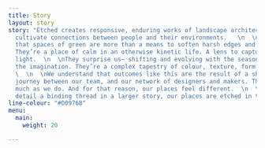 ```yaml
---
title: Story
layout: story
story: "Etched creates responsive, enduring works of landscape architecture, that
  cultivate connections between people and their environments.   \n  \nWe believe
  that spaces of green are more than a means to soften harsh edges and angular lines.
  They’re a place of calm in an otherwise kinetic life. A lens to capture northern
  light.  \n  \nThey surprise us— shifting and evolving with the seasons. They evoke
  the imagination. They’re a complex tapestry of colour, texture, form and materiality.
  \  \n  \nWe understand that outcomes like this are the result of a shared and collaborative
  journey between our team, and our network of designers and makers. They care as
  much as we do. And for that reason, our places feel different.  \n  \nWith every
  detail a binding thread in a larger story, our places are etched in time."
line-colour: "#D0976B"
menu:
  main:
    weight: 20

---
```

